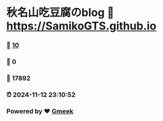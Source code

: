 # 秋名山吃豆腐のblog :link: https://SamikoGTS.github.io 
### :page_facing_up: [10](https://SamikoGTS.github.io/tag.html) 
### :speech_balloon: 0 
### :hibiscus: 17892 
### :alarm_clock: 2024-11-12 23:10:52 
### Powered by :heart: [Gmeek](https://github.com/Meekdai/Gmeek)
